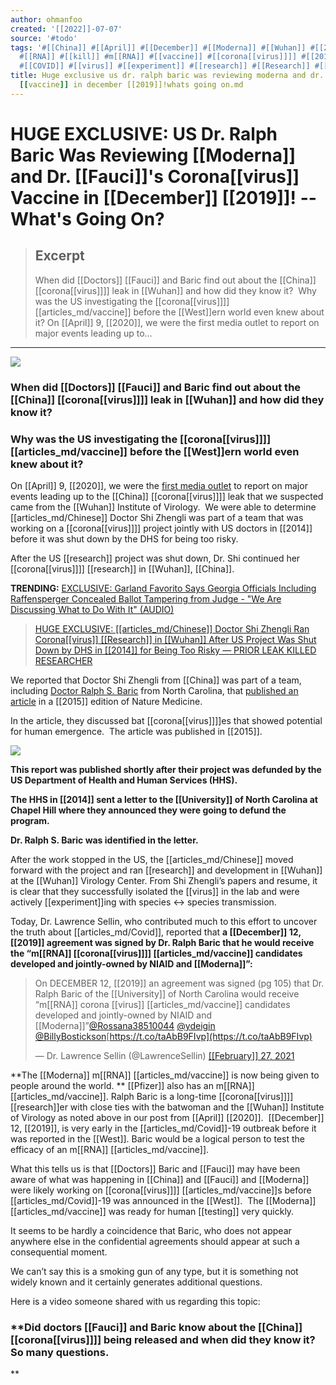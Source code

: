 ```yaml
---
author: ohmanfoo
created: '[[2022]]-07-07'
source: '#todo'
tags: '#[[China]] #[[April]] #[[December]] #[[Moderna]] #[[Wuhan]] #[[2015]] #[[2020]] #[[University]] #[[2019]] #[[Fauci]]
  #[[RNA]] #[[kill]] #m[[RNA]] #[[vaccine]] #[[corona[[virus]]]] #[[2014]] #[[February]] #[[testing]] #[[Chinese]] #[[Pfizer]]
  #[[COVID]] #[[virus]] #[[experiment]] #[[research]] #[[Research]] #[[1865]] #[[Doctors]] #[[West]] #[[West]]ern '
title: Huge exclusive us dr. ralph baric was reviewing moderna and dr. faucis [[corona[[virus]]]]
  [[vaccine]] in december [[2019]]!whats going on.md
---
```


# HUGE EXCLUSIVE: US Dr. Ralph Baric Was Reviewing [[Moderna]] and Dr. [[Fauci]]'s Corona[[virus]] Vaccine in [[December]] [[2019]]! -- What's Going On?

> ## Excerpt
> When did [[Doctors]] [[Fauci]] and Baric find out about the [[China]] [[corona[[virus]]]] leak in [[Wuhan]] and how did they know it?  Why was the US investigating the [[corona[[virus]]]] [[articles_md/vaccine]] before the [[West]]ern world even knew about it? On [[April]] 9, [[2020]], we were the first media outlet to report on major events leading up to…

---
![](https://www.thegatewaypundit.com/wp-content/uploads/IMG_8975-600x374.jpg)

### **When did [[Doctors]] [[Fauci]] and Baric find out about the [[China]] [[corona[[virus]]]] leak in [[Wuhan]] and how did they know it?** 

### **Why was the US investigating the [[corona[[virus]]]] [[articles_md/vaccine]] before the [[West]]ern world even knew about it?**

On [[April]] 9, [[2020]], we were the [first media outlet](https://www.thegatewaypundit.com/[[2020]]/04/huge-exclusive-chinese-doctor-shi-zhengli-ran-[[corona[[virus]]]]-[[research]]-wuhan-us-project-shut-dhs-[[2014]]-risky-prior-leak-[[kill]]ed-[[research]]er/) to report on major events leading up to the [[China]] [[corona[[virus]]]] leak that we suspected came from the [[Wuhan]] Institute of Virology.  We were able to determine [[articles_md/Chinese]] Doctor Shi Zhengli was part of a team that was working on a [[corona[[virus]]]] project jointly with US doctors in [[2014]] before it was shut down by the DHS for being too risky.

After the US [[research]] project was shut down, Dr. Shi continued her [[corona[[virus]]]] [[research]] in [[Wuhan]], [[China]].

**TRENDING:** [EXCLUSIVE: Garland Favorito Says Georgia Officials Including Raffensperger Concealed Ballot Tampering from Judge - "We Are Discussing What to Do With It" (AUDIO)](https://www.thegatewaypundit.com/2021/06/exclusive-garland-favorito-says-georgia-officials-including-raffensperger-concealed-ballot-tampering-judge-discussing-audio/)

> [HUGE EXCLUSIVE: [[articles_md/Chinese]] Doctor Shi Zhengli Ran Corona[[virus]] [[Research]] in [[Wuhan]] After US Project Was Shut Down by DHS in [[2014]] for Being Too Risky — PRIOR LEAK KILLED RESEARCHER](https://www.thegatewaypundit.com/[[2020]]/04/huge-exclusive-chinese-doctor-shi-zhengli-ran-[[corona[[virus]]]]-[[research]]-wuhan-us-project-shut-dhs-[[2014]]-risky-prior-leak-[[kill]]ed-[[research]]er/)

We reported that Doctor Shi Zhengli from [[China]] was part of a team, including [Doctor Ralph S. Baric](https://sph.unc.edu/adv_profile/ralph-s-baric-phd/) from North Carolina, that [published an article](https://www.nature.com/articles/nm.3985) in a [[2015]] edition of Nature Medicine.

In the article, they discussed bat [[corona[[virus]]]]es that showed potential for human emergence.  The article was published in [[2015]].

![](https://static.thegatewaypundit.com/wp-content/uploads/Corona[[virus]]-Program-in-[[China]].jpg)

**This report was published shortly after their project was defunded by the US Department of Health and Human Services (HHS).** 

**The HHS in [[2014]] sent a letter to the [[University]] of North Carolina at Chapel Hill where they announced they were going to defund the program.**

**Dr. Ralph S. Baric was identified in the letter.**

After the work stopped in the US, the [[articles_md/Chinese]] moved forward with the project and ran [[research]] and development in [[Wuhan]] at the [[Wuhan]] Virology Center. From Shi Zhengli’s papers and resume, it is clear that they successfully isolated the [[virus]] in the lab and were actively [[experiment]]ing with species <-> species transmission.

Today, Dr. Lawrence Sellin, who contributed much to this effort to uncover the truth about [[articles_md/Covid]], reported that **a [[December]] 12, [[2019]] agreement was signed by Dr. Ralph Baric that he would receive the “m[[RNA]] [[corona[[virus]]]] [[articles_md/vaccine]] candidates developed and jointly-owned by NIAID and [[Moderna]]”:**

> On DECEMBER 12, [[2019]] an agreement was signed (pg 105) that Dr. Ralph Baric of the [[University]] of North Carolina would receive “m[[RNA]] corona [[virus]] [[articles_md/vaccine]] candidates developed and jointly-owned by NIAID and [[Moderna]]”[@Rossana38510044](https://twitter.com/Rossana38510044) [@ydeigin](https://twitter.com/ydeigin) [@BillyBostickson](https://twitter.com/BillyBostickson)[https://t.co/taAbB9FIvp](https://t.co/taAbB9FIvp)
> 
> — Dr. Lawrence Sellin (@LawrenceSellin) [[[February]] 27, 2021](https://twitter.com/LawrenceSellin/status/13655[[1865]]6998936579)

**The [[Moderna]] m[[RNA]] [[articles_md/vaccine]] is now being given to people around the world. ** [[Pfizer]] also has an m[[RNA]] [[articles_md/vaccine]]. Ralph Baric is a long-time [[corona[[virus]]]] [[research]]er with close ties with the batwoman and the [[Wuhan]] Institute of Virology as noted above in our post from [[April]] [[2020]].  [[December]] 12, [[2019]], is very early in the [[articles_md/Covid]]-19 outbreak before it was reported in the [[West]]. Baric would be a logical person to test the efficacy of an m[[RNA]] [[articles_md/vaccine]].

What this tells us is that [[Doctors]] Baric and [[Fauci]] may have been aware of what was happening in [[China]] and [[Fauci]] and [[Moderna]] were likely working on [[corona[[virus]]]] [[articles_md/vaccine]]s before [[articles_md/Covid]]-19 was announced in the [[West]].  The [[Moderna]] [[articles_md/vaccine]] was ready for human [[testing]] very quickly.

It seems to be hardly a coincidence that Baric, who does not appear anywhere else in the confidential agreements should appear at such a consequential moment.

We can’t say this is a smoking gun of any type, but it is something not widely known and it certainly generates additional questions.

Here is a video someone shared with us regarding this topic:

### **Did doctors [[Fauci]] and Baric know about the [[China]] [[corona[[virus]]]] being released and when did they know it?  So many questions.  
**